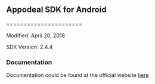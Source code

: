 ## Appodeal SDK for Android
======================

Modified: April 20, 2018

SDK Version: 2.4.4

### Documentation
Documentation could be found at the official website [here]


[here]: https://www.appodeal.com/sdk/documentation?framework=1&full=1&platform=1
